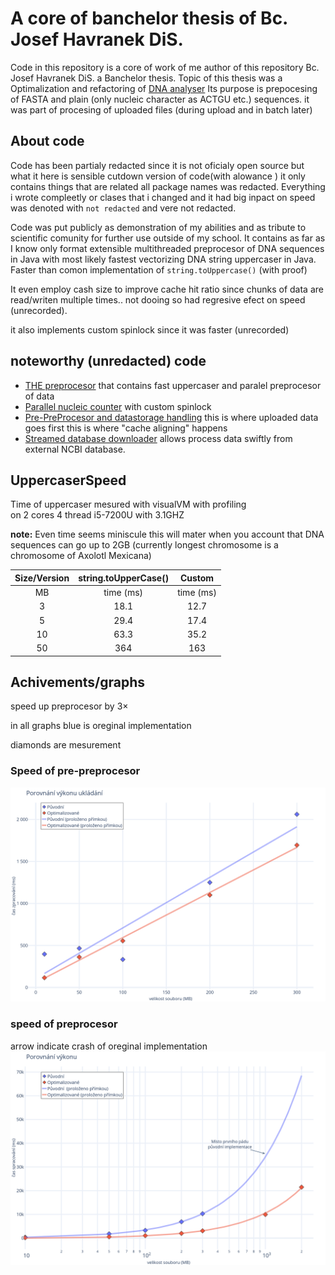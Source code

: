 # A core of banchelor thesis of Bc. Josef Havranek DiS.

Code in this repository is a core of work of me author of this repository
Bc. Josef Havranek DiS. a Banchelor thesis. Topic of this thesis was a Optimalization and refactoring of [DNA analyser](http://git.pef.mendelu.cz/bioinformatics/dna-analyser/)
Its purpose is prepocesing of FASTA and plain (only nucleic character as ACTGU etc.) sequences.
it was part of procesing of uploaded files (during upload and in batch later)

## About code
Code has been partialy redacted since it is not oficialy open source
but what it here is sensible cutdown version of code(with alowance )
it only contains things that are related
all package names was redacted. Everything i wrote compleetly
or clases that i changed and it had big inpact on speed was denoted with
  `not redacted` and vere not redacted.


Code was put publicly as demonstration of my abilities and as tribute 
to scientific comunity for further use outside of my school. 
It contains as far as I know only format extensible multithreaded preprocesor of DNA sequences in Java with most likely fastest vectorizing DNA string uppercaser in Java. Faster than comon implementation of  `string.toUppercase()`  (with proof)

It even employ cash size to improve cache hit ratio since chunks of data are read/writen multiple times.. not dooing so had regresive efect on speed (unrecorded).

it also implements custom spinlock since it was faster (unrecorded)


## noteworthy (unredacted) code
* [THE preprocesor](./src/inport/RawDataProcessor.java) that contains fast uppercaser and paralel preprocesor of data
* [Parallel nucleic counter](./src/inport/NucleicCounterService.java) with custom spinlock
* [Pre-PreProcesor and datastorage handling](./src/data/SequenceDataRepository.java) this is where uploaded data goes first this is where "cache aligning" happens
* [Streamed database downloader](.NCBISequenceService.java) allows process data swiftly from external NCBI database.

## UppercaserSpeed
Time of uppercaser mesured with visualVM with profiling   
on 2 cores 4 thread i5-7200U with 3.1GHZ

**note:** Even time seems miniscule this will mater when you account that
DNA sequences can go up to 2GB (currently longest chromosome is a chromosome of Axolotl Mexicana)

| Size/Version | string.toUpperCase() |   Custom  |
|:------------:|:--------------------:|:---------:|
|      MB      |       time (ms)      | time (ms) |
|       3      |         18.1         |    12.7   |
|       5      |         29.4         |    17.4   |
|      10      |         63.3         |    35.2   |
|      50      |          364         |    163    |


## Achivements/graphs
speed up preprocesor by $3\times$


in all graphs blue is oreginal implementation

diamonds are mesurement
### Speed of pre-preprocesor
![pre-preprocesor Speed](./pre-preprocesorSpeed.png)

### speed of preprocesor
arrow indicate crash of oreginal implementation
![Preprocesor Speed](./preprocesorSpeed.png)
